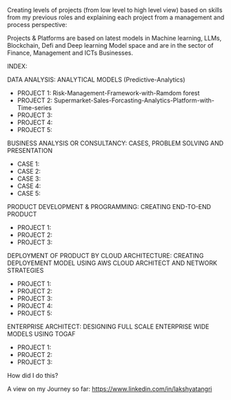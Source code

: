 Creating levels of projects (from low level to high level view) based on skills from my previous roles and explaining each project from a management and process perspective:

Projects & Platforms are based on latest models in Machine learning, LLMs, Blockchain, Defi and Deep learning Model space and are in the sector of Finance, Management and ICTs Businesses.

INDEX:

DATA ANALYSIS: ANALYTICAL MODELS (Predictive-Analytics)
- PROJECT 1: Risk-Management-Framework-with-Ramdom forest 
- PROJECT 2: Supermarket-Sales-Forcasting-Analytics-Platform-with-Time-series 
- PROJECT 3:
- PROJECT 4:
- PROJECT 5:

BUSINESS ANALYSIS OR CONSULTANCY: CASES, PROBLEM SOLVING AND PRESENTATION
- CASE 1:
- CASE 2:
- CASE 3:
- CASE 4:
- CASE 5:

PRODUCT DEVELOPMENT & PROGRAMMING: CREATING END-TO-END PRODUCT
- PROJECT 1:
- PROJECT 2:
- PROJECT 3:

DEPLOYMENT OF PRODUCT BY CLOUD ARCHITECTURE: CREATING DEPLOYEMENT MODEL USING AWS CLOUD ARCHITECT AND NETWORK STRATEGIES
- PROJECT 1:
- PROJECT 2:
- PROJECT 3:
- PROJECT 4:
- PROJECT 5:

ENTERPRISE ARCHITECT: DESIGNING FULL SCALE ENTERPRISE WIDE MODELS USING TOGAF
- PROJECT 1:
- PROJECT 2:
- PROJECT 3:

How did I do this? 

A view on my Journey so far: https://www.linkedin.com/in/lakshyatangri

<!---
LakshyaTangri/LakshyaTangri is a ✨ special ✨ repository because its `README.md` (this file) appears on your GitHub profile.
You can click the Preview link to take a look at your changes.
--->

